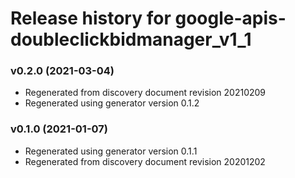 # Release history for google-apis-doubleclickbidmanager_v1_1

### v0.2.0 (2021-03-04)

* Regenerated from discovery document revision 20210209
* Regenerated using generator version 0.1.2

### v0.1.0 (2021-01-07)

* Regenerated using generator version 0.1.1
* Regenerated from discovery document revision 20201202

